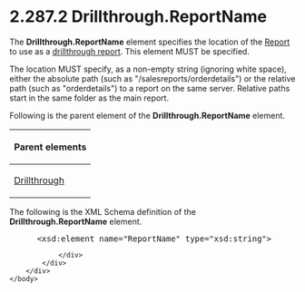 <html dir="LTR" xmlns:mshelp="http://msdn.microsoft.com/mshelp" xmlns:ddue="http://ddue.schemas.microsoft.com/authoring/2003/5" xmlns:xlink="http://www.w3.org/1999/xlink" xmlns:tool="http://www.microsoft.com/tooltip">
    <head>
        <meta http-equiv="Content-Type" content="text/html; CHARSET=utf-8"></meta>
        <meta name="save" content="history"></meta>
        <title>2.287.2 Drillthrough.ReportName</title>
        <xml>
            <mshelp:toctitle title="2.287.2 Drillthrough.ReportName"></mshelp:toctitle>
            <mshelp:rltitle title="[MS-RDL]: Drillthrough.ReportName"></mshelp:rltitle>
            <mshelp:keyword index="A" term="91e90345-dbae-414e-8ca0-c0e7b12cce60"></mshelp:keyword>
            <mshelp:attr name="DCSext.ContentType" value="open specification"></mshelp:attr>
            <mshelp:attr name="AssetID" value="91e90345-dbae-414e-8ca0-c0e7b12cce60"></mshelp:attr>
            <mshelp:attr name="TopicType" value="kbRef"></mshelp:attr>
            <mshelp:attr name="DCSext.Title" value="[MS-RDL]: Drillthrough.ReportName" />
        </xml>
    </head>
    <body>
        <div id="header">
            <h1 class="heading">2.287.2 Drillthrough.ReportName</h1>
        </div>
        <div id="mainSection">
            <div id="mainBody">
                <div id="allHistory" class="saveHistory"></div>
                <div id="sectionSection0" class="section" name="collapseableSection">
                    

<p>The <b>Drillthrough.ReportName</b> element specifies the
location of the <a href="6bbaafec-020b-406c-b4e7-5e4318b616cb.htm">Report</a>
to use as a <a href="b2482b3f-74ab-4ca8-a9e5-c07955011743.htm#gt_c721324d-392e-42b1-b8ba-a3759d1cdfed">drillthrough
report</a>. This element MUST be specified.</p>

<p>The location MUST specify, as a non-empty string (ignoring
white space), either the absolute path (such as
&quot;/salesreports/orderdetails&quot;) or the relative path (such as
&quot;orderdetails&quot;) to a report on the same server. Relative paths start
in the same folder as the main report.</p>

<p>Following is the parent element of the <b>Drillthrough.ReportName</b>
element.</p>

<table>
 <thead>
  <tr>
   <th>
   <p>Parent elements</p>
   </th>
  </tr>
 </thead>
 <tr>
  <td>
  <p><a href="aaf071a8-a76c-47c4-9f23-787eab6c13a0.htm">Drillthrough</a></p>
  </td>
 </tr>
</table>

<p>The following is the XML Schema definition of the <b>Drillthrough.ReportName</b>
element.</p>

<dl>
<dd>
<div><pre> &lt;xsd:element name=&quot;ReportName&quot; type=&quot;xsd:string&quot;&gt;
</pre></div>
</dd></dl>


                </div>
            </div>
        </div>
    </body>
</html>